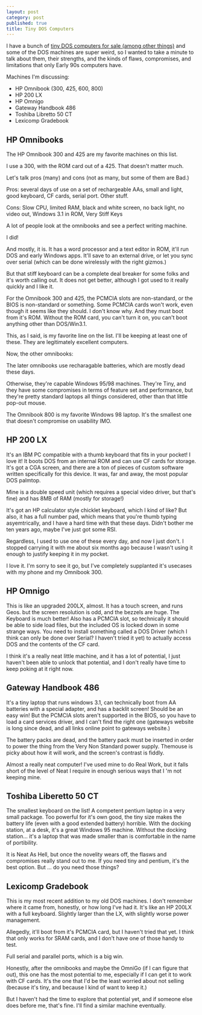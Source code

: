 ```yaml
---
layout: post
category: post
published: true
title: Tiny DOS Computers
---
```

I have a bunch of [tiny DOS computers for sale (among other things)](http://ajroach42.com/old-computers-and-gizmos-for-sale/) and some of the DOS machines are super weird, so I wanted to take a minute to talk about them, their strengths, and the kinds of flaws, compromises, and limitations that only Early 90s computers have. 

Machines I'm discussing: 

- HP Omnibook (300, 425, 600, 800) 
- HP 200 LX 
- HP Omnigo
- Gateway Handbook 486
- Toshiba Libretto 50 CT 
- Lexicomp Gradebook

## HP Omnibooks

The HP Omnibook 300 and 425 are my favorite machines on this list. 

I use a 300, with the ROM card out of a 425. That doesn't matter much. 

Let's talk pros (many) and cons (not as many, but some of them are Bad.) 

Pros: several days of use on a set of rechargeable AAs, small and light, good keyboard, CF cards, serial port. Other stuff. 

Cons: Slow CPU, limited RAM, black and white screen, no back light, no video out, Windows 3.1 in ROM, Very Stiff Keys

A lot of people look at the omnibooks and see a perfect writing machine. 

I did! 

And mostly, it is. It has a word processor and a text editor in ROM, it'll run DOS and early Windows apps. It'll save to an external drive, or let you sync over serial (which can be done wirelessly with the right gizmos.) 

But that stiff keyboard can be a complete deal breaker for some folks and it's worth calling out. It does not get better, although I got used to it really quickly and I like it.

For the Omnibook 300 and 425, the PCMCIA slots are non-standard, or the BIOS is non-standard or something. Some PCMCIA cards won't work, even though it seems like they should. I don't know why. And they must boot from it's ROM. Without the ROM card, you can't turn it on, you can't boot anything other than DOS/Win3.1. 

This, as I said, is my favorite line on the list. I'll be keeping at least one of these. They are legitimately excellent computers. 

Now, the other omnibooks:

The later omnibooks use recharagable batteries, which are mostly dead these days. 

Otherwise, they're capable Windows 95/98 machines. They're Tiny, and they have some compromises in terms of feature set and performance, but they're pretty standard laptops all things considered, other than that little pop-out mouse. 

The Omnibook 800 is my favorite Windows 98 laptop. It's the smallest one that doesn't compromise on usability IMO. 

## HP 200 LX

It's an IBM PC compatible with a thumb keyboard that fits in your pocket! I love it! It boots DOS from an internal ROM and can use CF cards for storage. It's got a CGA screen, and there are a ton of pieces of custom software written specifically for this device. It was, far and away, the most popular DOS palmtop. 

Mine is a double speed unit (which requires a special video driver, but that's fine) and has 8MB of RAM (mostly for storage!) 

It's got an HP calculator style chicklet keyboard, which I kind of like? But also, it has a full number pad, which means that you're thumb typing asyemtrically, and I have a hard time with that these days. Didn't bother me ten years ago, maybe I've just got some RSI. 

Regardless, I used to use one of these every day, and now I just don't. I stopped carrying it with me about six months ago because I wasn't using it enough to justify keeping it in my pocket. 

I love it. I'm sorry to see it go, but I've completely supplanted it's usecases with my phone and my Omnibook 300. 

## HP Omnigo 

This is like an upgraded 200LX, almost. It has a touch screen, and runs Geos. but the screen resolution is odd, and the bezzels are huge. The Keyboard is much better! Also has a PCMCIA slot, so technically it should be able to side load files, but the included OS is locked down in some strange ways. You need to install something called a DOS Driver (which I think can only be done over Serial? I haven't tried it yet) to actually access DOS and the contents of the CF card. 

I think it's a really neat little machine, and it has a lot of potential, I just haven't been able to unlock that potential, and I don't really have time to keep poking at it right now. 

## Gateway Handbook 486 

It's a tiny laptop that runs windows 3.1, can technically boot from AA batteries with a special adapter, and has a backlit screen! Should be an easy win! But the PCMCIA slots aren't supported in the BIOS, so you have to load a card services driver, and I can't find the right one (gateways website is long since dead, and all links online point to gateways website.) 

The battery packs are dead, and the battery pack must be inserted in order to power the thing from the Very Non Standard power supply. Themouse is picky about how it will work, and the screen's contrast is fiddly. 

Almost a really neat computer! I've used mine to do Real Work, but it falls short of the level of Neat I require in enough serious ways that I 'm not keeping mine. 

## Toshiba Liberetto 50 CT 

The smallest keyboard on the list! A competent pentium laptop in a very small package. Too powerful for it's own good, the tiny size makes the battery life (even with a good extended battery) horrible. With the docking station, at a desk, it's a great Windows 95 machine. Without the docking station... it's a laptop that was made smaller than is comfortable in the name of portibility. 

It is Neat As Hell, but once the novelity wears off, the flasws and compromises really stand out to me. If you need tiny and pentium, it's the best option. But ... do you need those things? 

## Lexicomp Gradebook 

This is my most recent addition to my old DOS machines. I don't remember where it came from, honestly, or how long I've had it. It's like an HP 200LX with a full keyboard. Slightly larger than the LX, with slightly worse power management. 

Allegedly, it'll boot from it's PCMCIA card, but I haven't tried that yet. I think that only works for SRAM cards, and I don't have one of those handy to test. 

Full serial and parallel ports, which is a big win. 

Honestly, after the omnibooks and maybe the OmniGo (if I can figure that out), this one has the most potential to me, especially if I can get it to work with CF cards. It's the one that I'd be the least worried about not selling (because it's tiny, and because I kind of want to keep it.) 

But I haven't had the time to explore that potential yet, and if someone else does before me, that's fine. I'll find a similar machine eventually.
